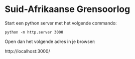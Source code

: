 # Suid-Afrikaanse Grensoorlog

Start een python server met het volgende commando:

`python -m http.server 3000`

Open dan het volgende adres in je browser:

http://localhost:3000/
